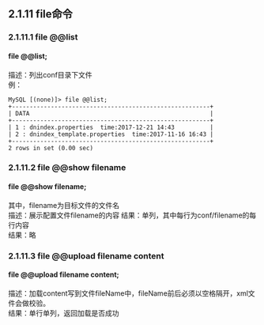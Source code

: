 ## 2.1.11 file命令
### 2.1.11.1  file @@list
#### file @@list;

描述：列出conf目录下文件  
例：  
```
MySQL [(none)]> file @@list;
+--------------------------------------------------------+
| DATA                                                   |
+--------------------------------------------------------+
| 1 : dnindex.properties  time:2017-12-21 14:43          |
| 2 : dnindex_template.properties  time:2017-11-16 16:43 |
+--------------------------------------------------------+
2 rows in set (0.00 sec)
```

### 2.1.11.2  file @@show filename
#### file @@show filename;
其中，filename为目标文件的文件名  
描述：展示配置文件filename的内容 结果：单列，其中每行为conf/filename的每行内容  
结果：略  

### 2.1.11.3  file @@upload filename content
#### file @@upload filename content;

描述：加载content写到文件fileName中，fileName前后必须以空格隔开，xml文件会做校验。  
结果：单行单列，返回加载是否成功  